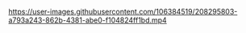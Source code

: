 

https://user-images.githubusercontent.com/106384519/208295803-a793a243-862b-4381-abe0-f104824ff1bd.mp4


